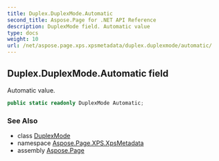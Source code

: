 ```yaml
---
title: Duplex.DuplexMode.Automatic
second_title: Aspose.Page for .NET API Reference
description: DuplexMode field. Automatic value
type: docs
weight: 10
url: /net/aspose.page.xps.xpsmetadata/duplex.duplexmode/automatic/
---
```

## Duplex.DuplexMode.Automatic field

Automatic value.

```csharp
public static readonly DuplexMode Automatic;
```

### See Also

* class [DuplexMode](../)
* namespace [Aspose.Page.XPS.XpsMetadata](../../duplex.duplexmode/)
* assembly [Aspose.Page](../../../)


